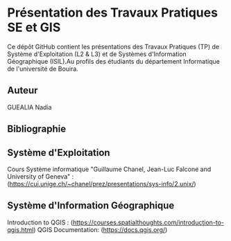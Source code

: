 # Présentation des Travaux Pratiques SE et GIS

Ce dépôt GitHub contient les présentations des Travaux Pratiques (TP) de Système d'Exploitation (L2 & L3) et de  Systèmes d'Information  Géographique (ISIL).Au profils des étudiants du département Informatique de l'université de Bouira.

## Auteur

GUEALIA Nadia

## Bibliographie 
## Système d'Exploitation 
Cours Système informatique "Guillaume Chanel, Jean-Luc Falcone and University of Geneva" : (https://cui.unige.ch/~chanel/prez/presentations/sys-info/2.unix/)

## Système d'Information Géographique
Introduction to QGIS : (https://courses.spatialthoughts.com/introduction-to-qgis.html)
QGIS Documentation: (https://docs.qgis.org/)

